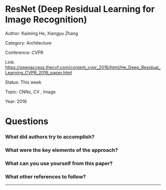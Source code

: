 # ResNet (Deep Residual Learning for Image Recognition)
Author: Kaiming He, Xiangyu Zhang

Category: Architecture

Conference: CVPR

Link: https://openaccess.thecvf.com/content_cvpr_2016/html/He_Deep_Residual_Learning_CVPR_2016_paper.html

Status: This week

Topic: CNNs, CV , Image 

Year: 2016

# Questions

### What did authors try to accomplish?

### What were the key elements of the approach?

### What can you use yourself from this paper?

### What other references to follow?

---